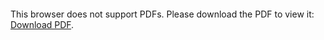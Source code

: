 <object data="Dokumentacja.pdf" type="application/pdf" width="700px" height="700px">
    <embed src="path/to/your/file.pdf">
        <p>This browser does not support PDFs. Please download the PDF to view it: <a href="Dokumentacja.pdf">Download PDF</a>.</p>
    </embed>
</object>
